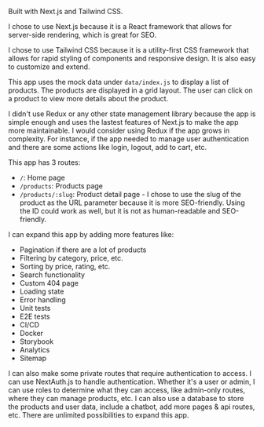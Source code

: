 Built with Next.js and Tailwind CSS.

I chose to use Next.js because it is a React framework that allows for server-side rendering, which is great for SEO.

I chose to use Tailwind CSS because it is a utility-first CSS framework that allows for rapid styling of components and responsive design. It is also easy to customize and extend.

This app uses the mock data under `data/index.js` to display a list of products. The products are displayed in a grid layout. The user can click on a product to view more details about the product.

I didn't use Redux or any other state management library because the app is simple enough and uses the lastest features of Next.js to make the app more maintainable. I would consider using Redux if the app grows in complexity. For instance, if the app needed to manage user authentication and there are some actions like login, logout, add to cart, etc.

This app has 3 routes:

- `/`: Home page
- `/products`: Products page
- `/products/:slug`: Product detail page - I chose to use the slug of the product as the URL parameter because it is more SEO-friendly. Using the ID could work as well, but it is not as human-readable and SEO-friendly.

I can expand this app by adding more features like:

- Pagination if there are a lot of products
- Filtering by category, price, etc.
- Sorting by price, rating, etc.
- Search functionality
- Custom 404 page
- Loading state
- Error handling
- Unit tests
- E2E tests
- CI/CD
- Docker
- Storybook
- Analytics
- Sitemap

I can also make some private routes that require authentication to access. I can use NextAuth.js to handle authentication. Whether it's a user or admin, I can use roles to determine what they can access, like admin-only routes, where they can manage products, etc. I can also use a database to store the products and user data, include a chatbot, add more pages & api routes, etc. There are unlimited possibilities to expand this app.
